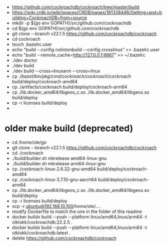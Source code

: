 # 
* https://github.com/cockroachdb/cockroach/tree/master/build
* https://wiki.crdb.io/wiki/spaces/CRDB/pages/181338446/Getting+and+building+CockroachDB+from+source
* mkdir -p $(go env GOPATH)/src/github.com/cockroachdb
* cd $(go env GOPATH)/src/github.com/cockroachdb
* git clone --branch v22.1.5 https://github.com/cockroachdb/cockroach
* cd cockroach
* touch .bazelrc.user
* echo "build --config nolintonbuild --config crosslinux" >> .bazelrc.user
* echo "build --remote_cache=http://127.0.0.1:9867" >> ~/.bazelrc
* ./dev doctor
* ./dev build
* ./dev build --cross=linuxarm --cross=linux
* cp ./_bazel/bin/pkg/cmd/cockroach/cockroach_/cockroach build/deploy/cockroach-amd64
* cp ./artifacts/cockroach build/deploy/cockroach-arm64
* cp ./lib.docker_amd64/libgeos_c.so ./lib.docker_amd64/libgeos.so build/deploy
* cp -r licenses build/deploy
* 
# older make build (deprecated)
* cd /home/ole/go
* git clone --branch v22.1.5  https://github.com/cockroachdb/cockroach
* cd ./cockroach
* ./build/builder.sh mkrelease amd64-linux-gnu
* ./build/builder.sh mkrelease arm64-linux-gnu
* cp ./cockroach-linux-2.6.32-gnu-amd64 build/deploy/cockroach-amd64
* cp ./cockroach-linux-3.7.10-gnu-aarch64 build/deploy/cockroach-arm64
* cp ./lib.docker_amd64/libgeos_c.so ./lib.docker_amd64/libgeos.so build/deploy
* cp -r licenses build/deploy  
* scp -r ubuntu@192.168.10.100/home/ole/.... 
* modify Dockerfile to match the one in the folder of this readme
* docker buildx build --push --platform linux/amd64,linux/arm64 -t olklokk/cockroachdb:22.2.5 .
* docker buildx build --push --platform linux/amd64,linux/arm64 -t olklokk/cockroachdb:latest .
* delete https://github.com/cockroachdb/cockroach

